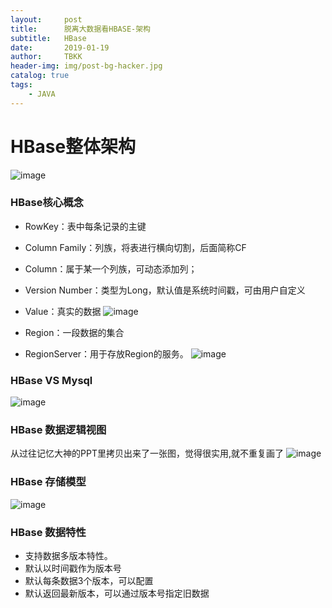```yaml
---
layout:     post
title:      脱离大数据看HBASE-架构
subtitle:   HBase
date:       2019-01-19
author:     TBKK
header-img: img/post-bg-hacker.jpg
catalog: true
tags:
    - JAVA
---
```



# HBase整体架构

![image](http://www.qinxinfeng.com/img/hbase/6.jpg)



### HBase核心概念

* RowKey：表中每条记录的主键
* Column Family：列族，将表进行横向切割，后面简称CF
* Column：属于某一个列族，可动态添加列； 
* Version Number：类型为Long，默认值是系统时间戳，可由用户自定义
* Value：真实的数据
![image](http://www.qinxinfeng.com/img/hbase/1.jpg)

* Region：一段数据的集合
* RegionServer：用于存放Region的服务。
![image](http://www.qinxinfeng.com/img/hbase/2.jpg)

### HBase VS Mysql
![image](http://www.qinxinfeng.com/img/hbase/3.jpg)

### HBase 数据逻辑视图
从过往记忆大神的PPT里拷贝出来了一张图，觉得很实用,就不重复画了
![image](http://www.qinxinfeng.com/img/hbase/4.jpg)

### HBase 存储模型
![image](http://www.qinxinfeng.com/img/hbase/5.jpg)

### HBase 数据特性
* 支持数据多版本特性。
* 默认以时间戳作为版本号
* 默认每条数据3个版本，可以配置
* 默认返回最新版本，可以通过版本号指定旧数据
 

